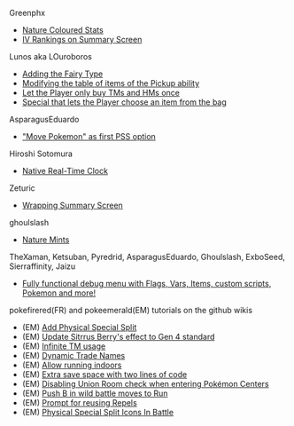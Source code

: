 Greenphx
* [Nature Coloured Stats](https://www.pokecommunity.com/showpost.php?p=10529826)
* [IV Rankings on Summary Screen](https://www.pokecommunity.com/showpost.php?p=10529804)

Lunos aka LOuroboros
* [Adding the Fairy Type](https://www.pokecommunity.com/showpost.php?p=10325868)
* [Modifying the table of items of the Pickup ability](https://www.pokecommunity.com/showpost.php?p=9987541&postcount=11)
* [Let the Player only buy TMs and HMs once](https://www.pokecommunity.com/showpost.php?p=10182590&postcount=117)
* [Special that lets the Player choose an item from the bag](https://www.pokecommunity.com/showpost.php?p=10463639)

AsparagusEduardo
* ["Move Pokemon" as first PSS option](https://www.pokecommunity.com/showpost.php?p=10065761)

Hiroshi Sotomura
* [Native Real-Time Clock](https://www.pokecommunity.com/showpost.php?p=10391167)

Zeturic
* [Wrapping Summary Screen](https://www.pokecommunity.com/showpost.php?p=10060875&postcount=27)

ghoulslash
* [Nature Mints](https://www.pokecommunity.com/showpost.php?p=10245635&postcount=191)

TheXaman, Ketsuban, Pyredrid, AsparagusEduardo, Ghoulslash, ExboSeed, Sierraffinity, Jaizu
* [Fully functional debug menu with Flags, Vars, Items, custom scripts, Pokemon and more!](https://www.pokecommunity.com/showpost.php?p=10220970&postcount=175)

pokefirered(FR) and pokeemerald(EM) tutorials on the github wikis
* (EM) [Add Physical Special Split](https://github.com/pret/pokeemerald/wiki/add-physical-special-split)
* (EM) [Update Sitrrus Berry's effect to Gen 4 standard](https://github.com/pret/pokeemerald/wiki/Update-Sitrus-Berry's-effect-to-Gen-4-standard)
* (EM) [Infinite TM usage](https://github.com/pret/pokeemerald/wiki/Infinite-TM-usage)
* (EM) [Dynamic Trade Names](https://github.com/pret/pokeemerald/wiki/Dynamic-Trade-Names)
* (EM) [Allow running indoors](https://github.com/pret/pokeemerald/wiki/Allow-running-indoors)
* (EM) [Extra save space with two lines of code](https://github.com/pret/pokeemerald/wiki/Extra-save-space-with-two-lines-of-code)
* (EM) [Disabling Union Room check when entering Pokémon Centers](https://github.com/pret/pokeemerald/wiki/Disabling-Union-Room-check-when-entering-Pok%C3%A9mon-Centers)
* (EM) [Push B in wild battle moves to Run](https://github.com/pret/pokeemerald/wiki/Push-B-in-wild-battle-moves-to-Run)
* (EM) [Prompt for reusing Repels](https://github.com/pret/pokeemerald/wiki/Prompt-for-reusing-Repels)
* (EM) [Physical Special Split Icons In Battle](https://github.com/Jaizu/pokeemerald-public/commit/7eafd6e150ddfc91b2ea2cb52a18b5141a61d46e)
